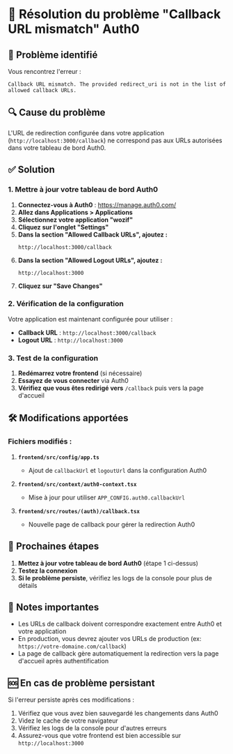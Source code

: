 # 🔧 Résolution du problème "Callback URL mismatch" Auth0

## 🚨 Problème identifié

Vous rencontrez l'erreur :
```
Callback URL mismatch. The provided redirect_uri is not in the list of allowed callback URLs.
```

## 🔍 Cause du problème

L'URL de redirection configurée dans votre application (`http://localhost:3000/callback`) ne correspond pas aux URLs autorisées dans votre tableau de bord Auth0.

## ✅ Solution

### 1. Mettre à jour votre tableau de bord Auth0

1. **Connectez-vous à Auth0** : https://manage.auth0.com/
2. **Allez dans Applications > Applications**
3. **Sélectionnez votre application "wozif"**
4. **Cliquez sur l'onglet "Settings"**
5. **Dans la section "Allowed Callback URLs", ajoutez :**
   ```
   http://localhost:3000/callback
   ```
6. **Dans la section "Allowed Logout URLs", ajoutez :**
   ```
   http://localhost:3000
   ```
7. **Cliquez sur "Save Changes"**

### 2. Vérification de la configuration

Votre application est maintenant configurée pour utiliser :
- **Callback URL** : `http://localhost:3000/callback`
- **Logout URL** : `http://localhost:3000`

### 3. Test de la configuration

1. **Redémarrez votre frontend** (si nécessaire)
2. **Essayez de vous connecter** via Auth0
3. **Vérifiez que vous êtes redirigé vers** `/callback` puis vers la page d'accueil

## 🛠️ Modifications apportées

### Fichiers modifiés :

1. **`frontend/src/config/app.ts`**
   - Ajout de `callbackUrl` et `logoutUrl` dans la configuration Auth0

2. **`frontend/src/context/auth0-context.tsx`**
   - Mise à jour pour utiliser `APP_CONFIG.auth0.callbackUrl`

3. **`frontend/src/routes/(auth)/callback.tsx`**
   - Nouvelle page de callback pour gérer la redirection Auth0

## 🔄 Prochaines étapes

1. **Mettez à jour votre tableau de bord Auth0** (étape 1 ci-dessus)
2. **Testez la connexion** 
3. **Si le problème persiste**, vérifiez les logs de la console pour plus de détails

## 📝 Notes importantes

- Les URLs de callback doivent correspondre exactement entre Auth0 et votre application
- En production, vous devrez ajouter vos URLs de production (ex: `https://votre-domaine.com/callback`)
- La page de callback gère automatiquement la redirection vers la page d'accueil après authentification

## 🆘 En cas de problème persistant

Si l'erreur persiste après ces modifications :
1. Vérifiez que vous avez bien sauvegardé les changements dans Auth0
2. Videz le cache de votre navigateur
3. Vérifiez les logs de la console pour d'autres erreurs
4. Assurez-vous que votre frontend est bien accessible sur `http://localhost:3000`
